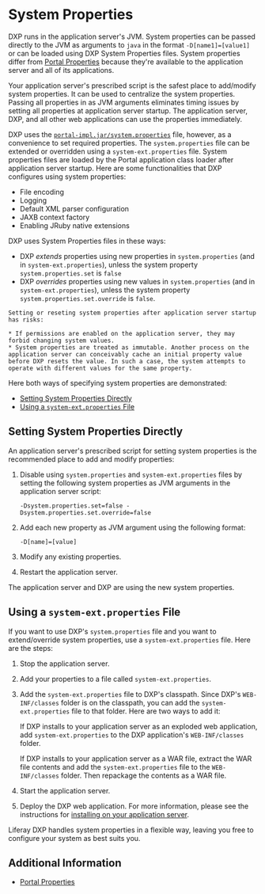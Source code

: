 # System Properties

DXP runs in the application server's JVM. System properties can be passed directly to the JVM as arguments to `java` in the format `-D[name1]=[value1]` or can be loaded using DXP System Properties files. System properties differ from [Portal Properties](./portal-properties.md) because they're available to the application server and all of its applications.

Your application server's prescribed script is the safest place to add/modify system properties. It can be used to centralize the system properties. Passing all properties in as JVM arguments eliminates timing issues by setting all properties at application server startup. The application server, DXP, and all other web applications can use the properties immediately.

DXP uses the [`portal-impl.jar/system.properties`](https://learn.liferay.com/reference/latest/en/dxp/propertiesdoc/system.properties.html) file, however, as a convenience to set required properties. The `system.properties` file can be extended or overridden using a `system-ext.properties` file. System properties files are loaded by the Portal application class loader after application server startup. Here are some functionalities that DXP configures using system properties:

* File encoding
* Logging
* Default XML parser configuration
* JAXB context factory
* Enabling JRuby native extensions

DXP uses System Properties files in these ways:

* DXP _extends_ properties using new properties in `system.properties` (and in `system-ext.properties`), unless the system property `system.properties.set` is `false`
* DXP _overrides_ properties using new values in `system.properties` (and in `system-ext.properties`), unless the system property `system.properties.set.override` is `false`.

```{warning}
Setting or reseting system properties after application server startup has risks:

* If permissions are enabled on the application server, they may forbid changing system values.
* System properties are treated as immutable. Another process on the application server can conceivably cache an initial property value before DXP resets the value. In such a case, the system attempts to operate with different values for the same property.
```

Here both ways of specifying system properties are demonstrated:

* [Setting System Properties Directly](#setting-system-properties-directly)
* [Using a `system-ext.properties` File](#using-a-system-ext-properties-file)

## Setting System Properties Directly

An application server's prescribed script for setting system properties is the recommended place to add and modify properties:

1. Disable using `system.properties` and `system-ext.properties` files by setting the following system properties as JVM arguments in the application server script:

    ```
    -Dsystem.properties.set=false -Dsystem.properties.set.override=false
    ```

1. Add each new property as JVM argument using the following format:

    ```
    -D[name]=[value]
    ```

1. Modify any existing properties.

1. Restart the application server.

The application server and DXP are using the new system properties.

## Using a `system-ext.properties` File

If you want to use DXP's `system.properties` file and you want to extend/override system properties, use a `system-ext.properties` file. Here are the steps:

1. Stop the application server.

1. Add your properties to a file called `system-ext.properties`.

1. Add the `system-ext.properties` file to DXP's classpath. Since DXP's `WEB-INF/classes` folder is on the classpath, you can add the `system-ext.properties` file to that folder. Here are two ways to add it:

    If DXP installs to your application server as an exploded web application, add `system-ext.properties` to the DXP application's `WEB-INF/classes` folder.

    If DXP installs to your application server as a WAR file, extract the WAR file contents and add the `system-ext.properties` file to the `WEB-INF/classes` folder. Then repackage the contents as a WAR file.

1. Start the application server.

1. Deploy the DXP web application. For more information, please see the instructions for [installing on your application server](../installing-liferay/installing-liferay-on-an-application-server.md).

Liferay DXP handles system properties in a flexible way, leaving you free to configure your system as best suits you.

## Additional Information

* [Portal Properties](./portal-properties.md)